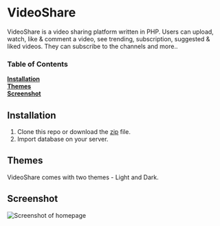 # VideoShare
VideoShare is a video sharing platform written in PHP. Users can upload, watch, like & comment a video, see trending, subscription, suggested & liked videos. They can subscribe to the channels and more..

### Table of Contents
**[Installation](#installation)**<br>
**[Themes](#themes)**<br>
**[Screenshot](#screenshot)**<br>

## Installation
1. Clone this repo or download the [zip](https://github.com/itsmysterybox/video-share/archive/master.zip) file.
2. Import database on your server.

## Themes
VideoShare comes with two themes - Light and Dark.

## Screenshot
![Screenshot of homepage](https://raw.githubusercontent.com/itsmysterybox/video-share/master/Screenshots/videoshare.png)